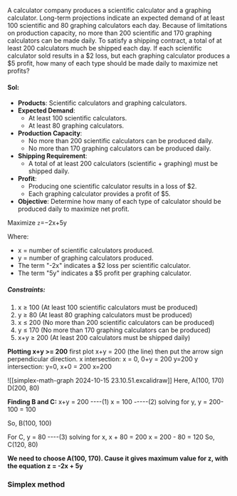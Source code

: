 A calculator company produces a scientific calculator and a graphing calculator. Long-term projections indicate an expected demand of at least 100 scientific and 80 graphing calculators each day. Because of limitations on production capacity, no more than 200 scientific and 170 graphing calculators can be made daily. To satisfy a shipping contract, a total of at least 200 calculators much be shipped each day. If each scientific calculator sold results in a $2 loss, but each graphing calculator produces a $5 profit, how many of each type should be made daily to maximize net profits?

#### **Sol:**

- **Products**: Scientific calculators and graphing calculators.
- **Expected Demand**:
    - At least 100 scientific calculators.
    - At least 80 graphing calculators.
- **Production Capacity**:
    - No more than 200 scientific calculators can be produced daily.
    - No more than 170 graphing calculators can be produced daily.
- **Shipping Requirement**:
    - A total of at least 200 calculators (scientific + graphing) must be shipped daily.
- **Profit**:
    - Producing one scientific calculator results in a loss of $2.
    - Each graphing calculator provides a profit of $5.
- **Objective**: Determine how many of each type of calculator should be produced daily to maximize net profit.


Maximize `z`=−2x+5y

Where:

- x = number of scientific calculators produced.
- y = number of graphing calculators produced.
- The term "-2x" indicates a $2 loss per scientific calculator.
- The term "5y" indicates a $5 profit per graphing calculator.
##### **Constraints**:

1. x ≥ 100 (At least 100 scientific calculators must be produced)
2. y ≥ 80 (At least 80 graphing calculators must be produced)
3. x ≤ 200 (No more than 200 scientific calculators can be produced)
4. y ≤ 170 (No more than 170 graphing calculators can be produced)
5. x+y ≥ 200 (At least 200 calculators must be shipped daily)

**Plotting x+y >= 200**
first plot x+y = 200 (the line)
then put the arrow sign perpendicular direction.
x intersection:
x = 0,
0+y = 200
y=200
y intersection:
y=0,
x+0 = 200
x=200

![[simplex-math-graph 2024-10-15 23.10.51.excalidraw]]
Here, 
A(100, 170)
D(200, 80)

**Finding B and C:**
x+y = 200 ----(1)
x = 100 -----(2)
solving for y,
y = 200-100 = 100

So, 
B(100, 100)

For C,
y = 80 ----(3)
solving for x,
x + 80 = 200
x = 200 - 80 = 120
So,
C(120, 80)

**We need to choose A(100, 170). Cause it gives maximum value for z, with the equation z = -2x + 5y**



### Simplex method


